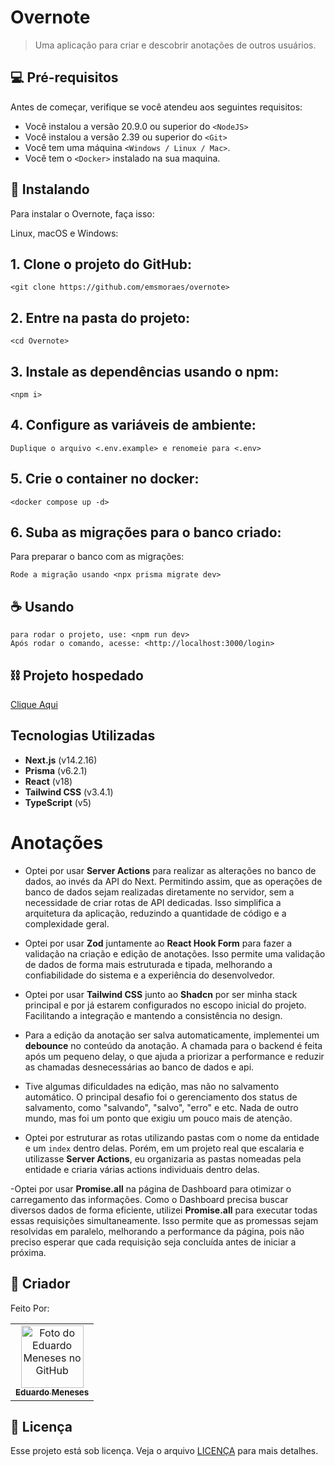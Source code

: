 # Overnote

> Uma aplicação para criar e descobrir anotações de outros usuários.

## 💻 Pré-requisitos

Antes de começar, verifique se você atendeu aos seguintes requisitos:

- Você instalou a versão 20.9.0 ou superior do `<NodeJS>`
- Você instalou a versão 2.39 ou superior do `<Git>`
- Você tem uma máquina `<Windows / Linux / Mac>`.
- Você tem o `<Docker>` instalado na sua maquina.

## 🚀 Instalando

Para instalar o Overnote, faça isso:

Linux, macOS e Windows:

## 1. Clone o projeto do GitHub:

```
<git clone https://github.com/emsmoraes/overnote>
```

## 2. Entre na pasta do projeto:

```
<cd Overnote>
```

## 3. Instale as dependências usando o npm:

```
<npm i>
```

## 4. Configure as variáveis de ambiente:

```
Duplique o arquivo <.env.example> e renomeie para <.env>
```

## 5. Crie o container no docker:

```
<docker compose up -d>
```

## 6. Suba as migrações para o banco criado:

Para preparar o banco com as migrações:

```
Rode a migração usando <npx prisma migrate dev>
```

## ☕ Usando

```
para rodar o projeto, use: <npm run dev>
Após rodar o comando, acesse: <http://localhost:3000/login>
```

## ⛓️ Projeto hospedado

[Clique Aqui](https://Overnotev1.vercel.app/)

## Tecnologias Utilizadas

- **Next.js** (v14.2.16)
- **Prisma** (v6.2.1)
- **React** (v18)
- **Tailwind CSS** (v3.4.1)
- **TypeScript** (v5)

# Anotações

- Optei por usar **Server Actions** para realizar as alterações no banco de dados, ao invés da API do Next. Permitindo assim, que as operações de banco de dados sejam realizadas diretamente no servidor, sem a necessidade de criar rotas de API dedicadas. Isso simplifica a arquitetura da aplicação, reduzindo a quantidade de código e a complexidade geral.

- Optei por usar **Zod** juntamente ao **React Hook Form** para fazer a validação na criação e edição de anotações. Isso permite uma validação de dados de forma mais estruturada e tipada, melhorando a confiabilidade do sistema e a experiência do desenvolvedor.

- Optei por usar **Tailwind CSS** junto ao **Shadcn** por ser minha stack principal e por já estarem configurados no escopo inicial do projeto. Facilitando a integração e mantendo a consistência no design.

- Para a edição da anotação ser salva automaticamente, implementei um **debounce** no conteúdo da anotação. A chamada para o backend é feita após um pequeno delay, o que ajuda a priorizar a performance e reduzir as chamadas desnecessárias ao banco de dados e api.

- Tive algumas dificuldades na edição, mas não no salvamento automático. O principal desafio foi o gerenciamento dos status de salvamento, como "salvando", "salvo", "erro" e etc. Nada de outro mundo, mas foi um ponto que exigiu um pouco mais de atenção.  

- Optei por estruturar as rotas utilizando pastas com o nome da entidade e um `index` dentro delas. Porém, em um projeto real que escalaria e utilizasse **Server Actions**, eu organizaria as pastas nomeadas pela entidade e criaria várias actions individuais dentro delas.

-Optei por usar **Promise.all** na página de Dashboard para otimizar o carregamento das informações. Como o Dashboard precisa buscar diversos dados de forma eficiente, utilizei **Promise.all** para executar todas essas requisições simultaneamente. Isso permite que as promessas sejam resolvidas em paralelo, melhorando a performance da página, pois não preciso esperar que cada requisição seja concluída antes de iniciar a próxima.

## 🤝 Criador

Feito Por:

<table>
  <tr>
    <td align="center">
      <a href="#" title="defina o titulo do link">
        <img src="https://avatars.githubusercontent.com/u/85969484?v=4&size=64" width="100px;" alt="Foto do Eduardo Meneses no GitHub"/><br>
        <sub>
          <b>Eduardo Meneses</b>
        </sub>
      </a>
    </td>
  </tr>
</table>

## 📝 Licença

Esse projeto está sob licença. Veja o arquivo [LICENÇA](LICENSE.md) para mais detalhes.
